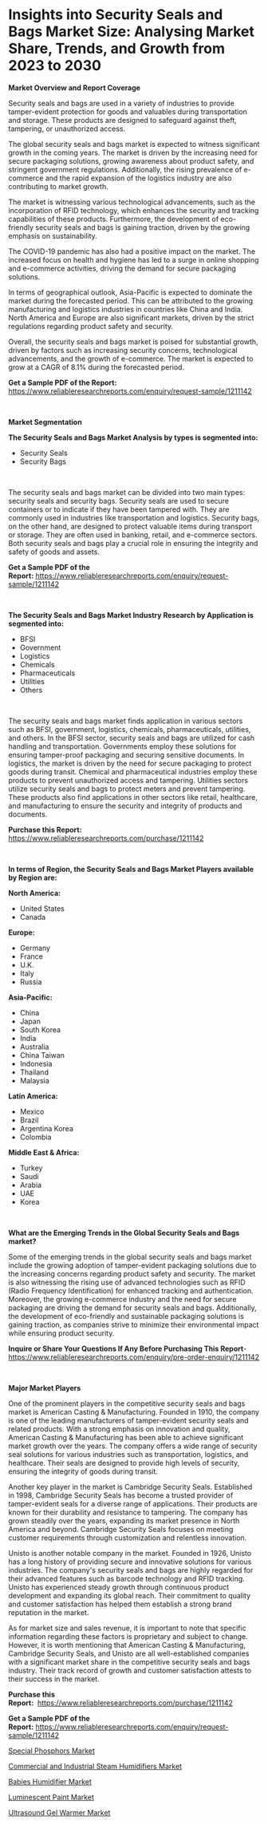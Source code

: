 <p><h1>Insights into Security Seals and Bags Market Size: Analysing Market Share, Trends, and Growth from 2023 to 2030</h1></p><p><strong>Market Overview and Report Coverage</strong></p>
<p><p>Security seals and bags are used in a variety of industries to provide tamper-evident protection for goods and valuables during transportation and storage. These products are designed to safeguard against theft, tampering, or unauthorized access.</p><p>The global security seals and bags market is expected to witness significant growth in the coming years. The market is driven by the increasing need for secure packaging solutions, growing awareness about product safety, and stringent government regulations. Additionally, the rising prevalence of e-commerce and the rapid expansion of the logistics industry are also contributing to market growth.</p><p>The market is witnessing various technological advancements, such as the incorporation of RFID technology, which enhances the security and tracking capabilities of these products. Furthermore, the development of eco-friendly security seals and bags is gaining traction, driven by the growing emphasis on sustainability.</p><p>The COVID-19 pandemic has also had a positive impact on the market. The increased focus on health and hygiene has led to a surge in online shopping and e-commerce activities, driving the demand for secure packaging solutions.</p><p>In terms of geographical outlook, Asia-Pacific is expected to dominate the market during the forecasted period. This can be attributed to the growing manufacturing and logistics industries in countries like China and India. North America and Europe are also significant markets, driven by the strict regulations regarding product safety and security.</p><p>Overall, the security seals and bags market is poised for substantial growth, driven by factors such as increasing security concerns, technological advancements, and the growth of e-commerce. The market is expected to grow at a CAGR of 8.1% during the forecasted period.</p></p>
<p><strong>Get a Sample PDF of the Report:</strong> <a href="https://www.reliableresearchreports.com/enquiry/request-sample/1211142">https://www.reliableresearchreports.com/enquiry/request-sample/1211142</a></p>
<p>&nbsp;</p>
<p><strong>Market Segmentation</strong></p>
<p><strong>The Security Seals and Bags Market Analysis by types is segmented into:</strong></p>
<p><ul><li>Security Seals</li><li>Security Bags</li></ul></p>
<p>&nbsp;</p>
<p><p>The security seals and bags market can be divided into two main types: security seals and security bags. Security seals are used to secure containers or to indicate if they have been tampered with. They are commonly used in industries like transportation and logistics. Security bags, on the other hand, are designed to protect valuable items during transport or storage. They are often used in banking, retail, and e-commerce sectors. Both security seals and bags play a crucial role in ensuring the integrity and safety of goods and assets.</p></p>
<p><strong>Get a Sample PDF of the Report:</strong>&nbsp;<a href="https://www.reliableresearchreports.com/enquiry/request-sample/1211142">https://www.reliableresearchreports.com/enquiry/request-sample/1211142</a></p>
<p>&nbsp;</p>
<p><strong>The Security Seals and Bags Market Industry Research by Application is segmented into:</strong></p>
<p><ul><li>BFSI</li><li>Government</li><li>Logistics</li><li>Chemicals</li><li>Pharmaceuticals</li><li>Utilities</li><li>Others</li></ul></p>
<p>&nbsp;</p>
<p><p>The security seals and bags market finds application in various sectors such as BFSI, government, logistics, chemicals, pharmaceuticals, utilities, and others. In the BFSI sector, security seals and bags are utilized for cash handling and transportation. Governments employ these solutions for ensuring tamper-proof packaging and securing sensitive documents. In logistics, the market is driven by the need for secure packaging to protect goods during transit. Chemical and pharmaceutical industries employ these products to prevent unauthorized access and tampering. Utilities sectors utilize security seals and bags to protect meters and prevent tampering. These products also find applications in other sectors like retail, healthcare, and manufacturing to ensure the security and integrity of products and documents.</p></p>
<p><strong>Purchase this Report:</strong>&nbsp; <a href="https://www.reliableresearchreports.com/purchase/1211142">https://www.reliableresearchreports.com/purchase/1211142</a></p>
<p>&nbsp;</p>
<p><strong>In terms of Region, the Security Seals and Bags Market Players available by Region are:</strong></p>
<p>
    <p> <strong> North America: </strong>
        <ul>
            <li>United States</li>
            <li>Canada</li>
        </ul>
        </p> 
    <p> <strong> Europe: </strong>
        <ul>
            <li>Germany</li>
            <li>France</li>
            <li>U.K.</li>
            <li>Italy</li>
            <li>Russia</li>
        </ul>
        </p> 
    <p> <strong> Asia-Pacific: </strong>
        <ul>
            <li>China</li>
            <li>Japan</li>
            <li>South Korea</li>
            <li>India</li>
            <li>Australia</li>
            <li>China Taiwan</li>
            <li>Indonesia</li>
            <li>Thailand</li>
            <li>Malaysia</li>
        </ul>
        </p> 
    <p> <strong> Latin America: </strong>
        <ul>
            <li>Mexico</li>
            <li>Brazil</li>
            <li>Argentina Korea</li>
            <li>Colombia</li>
        </ul>
        </p> 
    <p> <strong> Middle East & Africa: </strong>
        <ul>
            <li>Turkey</li>
            <li>Saudi</li>
            <li>Arabia</li>
            <li>UAE</li>
            <li>Korea</li>
        </ul>
    </p>
    </p>
<p>&nbsp;</p>
<p><strong>What are the Emerging Trends in the Global Security Seals and Bags market?</strong></p>
<p><p>Some of the emerging trends in the global security seals and bags market include the growing adoption of tamper-evident packaging solutions due to the increasing concerns regarding product safety and security. The market is also witnessing the rising use of advanced technologies such as RFID (Radio Frequency Identification) for enhanced tracking and authentication. Moreover, the growing e-commerce industry and the need for secure packaging are driving the demand for security seals and bags. Additionally, the development of eco-friendly and sustainable packaging solutions is gaining traction, as companies strive to minimize their environmental impact while ensuring product security.</p></p>
<p><strong>Inquire or Share Your Questions If Any Before Purchasing This Report</strong>- <a href="https://www.reliableresearchreports.com/enquiry/pre-order-enquiry/1211142">https://www.reliableresearchreports.com/enquiry/pre-order-enquiry/1211142</a></p>
<p>&nbsp;</p>
<p><strong>Major Market Players</strong></p>
<p><p>One of the prominent players in the competitive security seals and bags market is American Casting & Manufacturing. Founded in 1910, the company is one of the leading manufacturers of tamper-evident security seals and related products. With a strong emphasis on innovation and quality, American Casting & Manufacturing has been able to achieve significant market growth over the years. The company offers a wide range of security seal solutions for various industries such as transportation, logistics, and healthcare. Their seals are designed to provide high levels of security, ensuring the integrity of goods during transit.</p><p>Another key player in the market is Cambridge Security Seals. Established in 1998, Cambridge Security Seals has become a trusted provider of tamper-evident seals for a diverse range of applications. Their products are known for their durability and resistance to tampering. The company has grown steadily over the years, expanding its market presence in North America and beyond. Cambridge Security Seals focuses on meeting customer requirements through customization and relentless innovation.</p><p>Unisto is another notable company in the market. Founded in 1926, Unisto has a long history of providing secure and innovative solutions for various industries. The company's security seals and bags are highly regarded for their advanced features such as barcode technology and RFID tracking. Unisto has experienced steady growth through continuous product development and expanding its global reach. Their commitment to quality and customer satisfaction has helped them establish a strong brand reputation in the market.</p><p>As for market size and sales revenue, it is important to note that specific information regarding these factors is proprietary and subject to change. However, it is worth mentioning that American Casting & Manufacturing, Cambridge Security Seals, and Unisto are all well-established companies with a significant market share in the competitive security seals and bags industry. Their track record of growth and customer satisfaction attests to their success in the market.</p></p>
<p><strong>Purchase this Report:</strong>&nbsp;&nbsp;<a href="https://www.reliableresearchreports.com/purchase/1211142">https://www.reliableresearchreports.com/purchase/1211142</a></p>
<p></p>
<p><strong>Get a Sample PDF of the Report:</strong>&nbsp;<a href="https://www.reliableresearchreports.com/enquiry/request-sample/1211142">https://www.reliableresearchreports.com/enquiry/request-sample/1211142</a></p>
<p><p><a href="https://github.com/kipkeeva/Market-Research-Report-List-1/blob/main/special-phosphors-market.md">Special Phosphors Market</a></p><p><a href="https://www.linkedin.com/pulse/commercial-industrial-steam-humidifiers-market-insights-players/">Commercial and Industrial Steam Humidifiers Market</a></p><p><a href="https://www.linkedin.com/pulse/babies-humidifier-market-share-amp-new-trends-analysis-report/">Babies Humidifier Market</a></p><p><a href="https://github.com/kuntayevaz/Market-Research-Report-List-1/blob/main/luminescent-paint-market.md">Luminescent Paint Market</a></p><p><a href="https://medium.com/@kejsioni/ultrasound-gel-warmer-market-size-cagr-trends-2024-2030-5403aeb10d46">Ultrasound Gel Warmer Market</a></p></p>